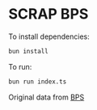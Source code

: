 # SCRAP BPS

To install dependencies:

```bash
bun install
```

To run:

```bash
bun run index.ts
```

Original data from [BPS](https://sig.bps.go.id/bridging-kode/index)
